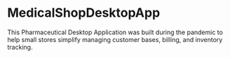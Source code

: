 # MedicalShopDesktopApp
This Pharmaceutical Desktop Application was built during the pandemic to help small stores simplify managing customer bases, billing, and inventory tracking.
